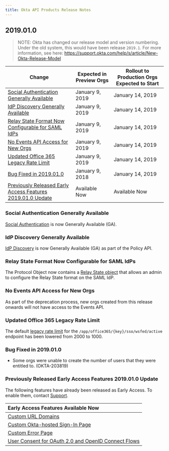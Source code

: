 ```yaml
---
title: Okta API Products Release Notes
---
```


## 2019.01.0

> NOTE: Okta has changed our release model and version numbering. Under the old system, this would have been release `2019.1`. For more information, see here: <https://support.okta.com/help/s/article/New-Okta-Release-Model>

| Change                                                                                                                | Expected in Preview Orgs | Rollout to Production Orgs Expected to Start |
| --------------------------------------------------------------------------------------------------------------------- | ------------------------ | -------------------------------------------- |
| [Social Authentication Generally Available](#social-authentication-generally-available)                               | January 9, 2019          | January 14, 2019                             |
| [IdP Discovery Generally Available](#idp-discovery-generally-available)                                               | January 9, 2019          | January 14, 2019                             |
| [Relay State Format Now Configurable for SAML IdPs](#relay-state-format-now-configurable-for-saml-idps)               | January 9, 2019          | January 14, 2019                             |
| [No Events API Access for New Orgs](#no-events-api-access-for-new-orgs)                                               | January 9, 2019          | January 14, 2019                             |
| [Updated Office 365 Legacy Rate Limit](#updated-office-365-legacy-rate-limit)                                         | January 9, 2019          | January 14, 2019                             |
| [Bug Fixed in 2019.01.0](#bug-fixed-in-2019-01-0)                                                                       | January 9, 2018         | January 14, 2019
| [Previously Released Early Access Features 2019.01.0 Update](#previously-released-early-access-features-2019-01-0-update) | Available Now            | Available Now                                |

### Social Authentication Generally Available

[Social Authentication](/authentication-guide/social-login/) is now Generally Available (GA). <!--OKTA-199632-->

### IdP Discovery Generally Available

[IdP Discovery](/docs/reference/api/policy/#IdPDiscoveryPolicy) is now Generally Available (GA) as part of the Policy API. <!--OKTA-202887-->

### Relay State Format Now Configurable for SAML IdPs

The Protocol Object now contains a [Relay State object](/docs/reference/api/idps/#saml-20-relay-state-object) that allows an admin to configure the Relay State format on the SAML IdP. <!--OKTA-188092-->

### No Events API Access for New Orgs

As part of the deprecation process, new orgs created from this release onwards will not have access to the Events API.  <!--OKTA-203283-->

### Updated Office 365 Legacy Rate Limit

The default [legacy rate limit](/docs/reference/rate-limits/#home-page-endpoint-limits-legacy-orgs) for the `/app/office365/{key}/sso/wsfed/active` endpoint has been lowered from 2000 to 1000. <!--OKTA-201807-->

### Bug Fixed in 2019.01.0

* Some orgs were unable to create the number of users that they were entitled to. (OKTA-203819)

### Previously Released Early Access Features 2019.01.0 Update

The following features have already been released as Early Access. To enable them, contact [Support](https://support.okta.com/help/open_case).

| Early Access Features Available Now
| :------------------------------------------------- |
| [Custom URL Domains](#custom-url-domains-are-in-early-access)|
| [Custom Okta-hosted Sign-In Page](#custom-okta-hosted-sign-in-page-is-in-early-access)|
| [Custom Error Page](#custom-error-page-is-in-early-access)|
| [User Consent for OAuth 2.0 and OpenID Connect Flows](#user-consent-for-oauth-20-and-openid-connect-flows-in-early-availability-ea) |
